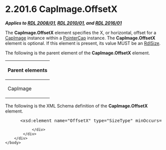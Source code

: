 <html dir="LTR" xmlns:mshelp="http://msdn.microsoft.com/mshelp" xmlns:ddue="http://ddue.schemas.microsoft.com/authoring/2003/5" xmlns:xlink="http://www.w3.org/1999/xlink" xmlns:tool="http://www.microsoft.com/tooltip">
    <head>
        <meta http-equiv="Content-Type" content="text/html; CHARSET=utf-8"></meta>
        <meta name="save" content="history"></meta>
        <title>2.201.6 CapImage.OffsetX</title>
        <xml>
            <mshelp:toctitle title="2.201.6 CapImage.OffsetX"></mshelp:toctitle>
            <mshelp:rltitle title="[MS-RDL]: CapImage.OffsetX"></mshelp:rltitle>
            <mshelp:keyword index="A" term="a2446e4e-8f00-4a7a-bcda-4d11a58a38ee"></mshelp:keyword>
            <mshelp:attr name="DCSext.ContentType" value="open specification"></mshelp:attr>
            <mshelp:attr name="AssetID" value="a2446e4e-8f00-4a7a-bcda-4d11a58a38ee"></mshelp:attr>
            <mshelp:attr name="TopicType" value="kbRef"></mshelp:attr>
            <mshelp:attr name="DCSext.Title" value="[MS-RDL]: CapImage.OffsetX" />
        </xml>
    </head>
    <body>
        <div id="header">
            <h1 class="heading">2.201.6 CapImage.OffsetX</h1>
        </div>
        <div id="mainSection">
            <div id="mainBody">
                <div id="allHistory" class="saveHistory"></div>
                <div id="sectionSection0" class="section" name="collapseableSection">
                    

<p><b><i>Applies to </i></b><a href="1e855f94-4617-47e4-b89e-0856c6cb420f.md"><b><i>RDL 2008/01</i></b></a><b><i>,
</i></b><a href="3428e690-a348-4ec7-8a6a-8efb42d2cdee.md"><b><i>RDL 2010/01</i></b></a><b><i>,
and </i></b><a href="52ce3983-2bfc-4e72-9359-42aaf5fe4509.md"><b><i>RDL 2016/01</i></b></a></p>

<p>The <b>CapImage.OffsetX</b> element specifies the X, or
horizontal, offset for a <a href="aeadc8ff-7b09-41e1-9ab8-2a3343bf25bb.md">CapImage</a>
instance within a <a href="b0592355-23f8-429d-8aae-358078189ab3.md">PointerCap</a>
instance. The <b>CapImage.OffsetX</b> element is optional. If this element is
present, its value MUST be an <a href="b40c092e-4fe5-4f7b-a0bf-c98df1361c90.md">RdlSize</a>.</p>

<p>The following is the parent element of the <b>CapImage.OffsetX</b>
element.</p>

<table>
 <thead>
  <tr>
   <th>
   <p>Parent elements</p>
   </th>
  </tr>
 </thead>
 <tr>
  <td>
  <p>CapImage</p>
  </td>
 </tr>
</table>

<p>The following is the XML Schema definition of the <b>CapImage.OffsetX</b>
element.</p>

<dl>
<dd>
<div><pre> &lt;xsd:element name=&quot;OffsetX&quot; type=&quot;SizeType&quot; minOccurs=&quot;0&quot; /&gt;
</pre></div>
</dd></dl>


                </div>
            </div>
        </div>
    </body>
</html>